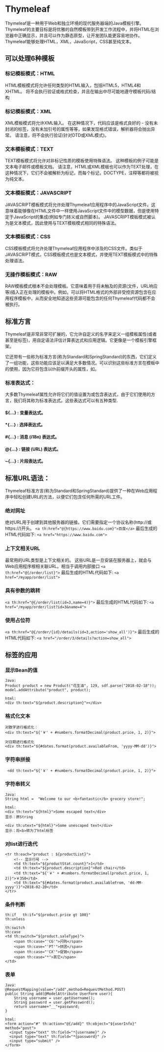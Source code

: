 # Thymeleaf
Thymeleaf是一种用于Web和独立环境的现代服务器端的Java模板引擎。
</br>
Thymeleaf的主要目标是将优雅的自然模板带到开发工作流程中，并将HTML在浏览器中正确显示，并且可以作为静态原型，让开发团队能更容易地协作。Thymeleaf能够处理HTML，XML，JavaScript，CSS甚至纯文本。

## 可以处理6种模板
### 标记模板模式：HTML
HTML模板模式将允许任何类型的HTML输入，包括HTML5，HTML4和XHTML。 将不会执行验证或格式检查，并且在输出中尽可能地遵守模板代码/结构
### 标记模板模式：XML
XML模板模式将允许XML输入。 在这种情况下，代码应该是格式良好的 - 没有未封闭的标签，没有未加引号的属性等等，如果发现格式错误，解析器将会抛出异常。 请注意，将不会执行验证(针对DTD或XML模式)。
### 文本模板模式：TEXT
TEXT模板模式将允许对非标记性质的模板使用特殊语法。 这种模板的例子可能是文本电子邮件或模板文档。 请注意，HTML或XML模板也可以作为TEXT处理，在这种情况下，它们不会被解析为标记，而每个标记，DOCTYPE，注释等都将被视为纯文本。
### 文本模板模式：JAVASCRIPT
JAVASCRIPT模板模式将允许处理Thymeleaf应用程序中的JavaScript文件。这意味着能够像在HTML文件中一样使用JavaScript文件中的模型数据，但是使用特定于JavaScript的集成(例如专门转义或自然脚本)。 JAVASCRIPT模板模式被认为是文本模式，因此使用与TEXT模板模式相同的特殊语法。
### 文本模板模式：CSS
CSS模板模式将允许处理Thymeleaf应用程序中涉及的CSS文件。类似于JAVASCRIPT模式，CSS模板模式也是文本模式，并使用TEXT模板模式中的特殊处理语法。
### 无操作模板模式：RAW
RAW模板模式根本不会处理模板。它意味着用于将未触及的资源(文件，URL响应等)插入正在处理的模板中。例如，可以将HTML格式的外部非受控资源包含在应用程序模板中，从而安全地知道这些资源可能包含的任何Thymeleaf代码都不会被执行。

## 标准方言
Thymeleaf是非常非常可扩展的，它允许自定义的名字来定义一组模板属性(或者甚至是标签)，用自定语法评估计算表达式和应用逻辑。它更像是一个模板引擎框架。

它还带有一些称为标准方言(称为Standard和SpringStandard)的东西，它们定义了一组功能，这些功能应该足以满足大多数情况。可以识别这些标准方言在模板中的使用，因为它将包含以th前缀开头的属性，如<span th:text="...">。

### 标准表达式：
大多数Thymeleaf属性允许将它们的值设置为或包含表达式，由于它们使用的方言，我们将其称为标准表达式。这些表达式可以有五种类型.
#### ${...} : 变量表达式。
#### \*{...} : 选择表达式。
#### \#{...} : 消息 (i18n) 表达式。
#### \@{...} : 链接 (URL) 表达式。
#### \~{...} : 片段表达式。

## 标准URL语法：
Thymeleaf标准方言(称为Standard和SpringStandard)提供了一种在Web应用程序中轻松创建URL的方法，以便它们包含任何所需的URL工件。

### 绝对网址
绝对URL用于创建到其他服务器的链接。它们需要指定一个协议名称(http://或https://)开头。
`<a th:href="@{https://www.baidu.com}">百度</a>`
最后生成的HTML代码如下:
`<a href="https://www.baidu.com">`
### 上下文相关URL
最常用的URL类型是上下文相关的。 这些URL是一旦安装在服务器上，就会与Web应用程序根相关联URL。相当于调用内部接口
`<a th:href="@{/order/list}">`
最后生成的HTML代码如下:
`<a href="/myapp/order/list">`
### 具有参数的跳转
`<a th:href="@{/order/list(id=3,name=4)}">`
最后生成的HTML代码如下:
`<a href="/myapp/order/list?id=3&name=4">`
### 使用占位符
`<a th:href="@{/order/{id}/details(id=3,action='show_all')}">`
最后生成的HTML代码如下:
`<a href="/order/3/details?action=show_all">`

## 标签的应用
### 显示Bean的值
```
Java:
Product product = new Product("花生油", 129, sdf.parse("2018-02-18"));
model.addAttribute("product", product);

html:
<div th:text="${product.description}"></div>
```

### 格式化文本
```
对数字进行格式化：
<div th:text="${'￥' + #numbers.formatDecimal(product.price, 1, 2)}">

对日期进行格式化
<div th:text="${#dates.format(product.availableFrom, 'yyyy-MM-dd')}">
```

### 字符串拼接
```
 <dd th:text="${'￥' + #numbers.formatDecimal(product.price, 1, 2)}">
```

### 字符串转义 
```
Java:
String html =  "Welcome to our <b>fantastic</b> grocery store!";

html:
<div th:text="${html}">Some escaped text</div>
显示：原String

<div th:utext="${html}">Some unescaped text</div>
显示：将<b>转为了html标签
```

### 对list进行迭代
```
<tr th:each="product : ${productList}">
	<!-- 显示行号 -->
	<td th:text="${productStat.count}">1</td>
	<td th:text="${product.description}">Red chair</td>
	<td th:text="${'￥' + #numbers.formatDecimal(product.price, 1, 2)}">￥350</td>
	<td th:text="${#dates.format(product.availableFrom, 'dd-MM-yyyy')}">2018-02-20</td>
</tr>
```

### 条件判断
```
th:if 	th:if="${product.price gt 100}"
th:unless

th:switch
th:case
<td th:switch="${product.saleType}">
	<span th:case="'CG'">闪购</span>
	<span th:case="'PT'">拼团</span>
	<span th:case="'CX'">促销</span>
	<span th:case="*">其它</span>
</td>
```

### 表单
```
Java:
@RequestMapping(value="/add",method=RequestMethod.POST)
public String add(@ModelAttribute UserForm user){
    String username = user.getUsername();
    String password = user.getPassword();
    return username+"__"+password;
}

html:
<form action="#" th:action="@{/add}" th:object="${userInfo}" method="post">  
  <input type="text" th:field="*{username}" />  
  <input type="text" th:field="*{password}" />  
  <input type="submit" />  
</form>
```
